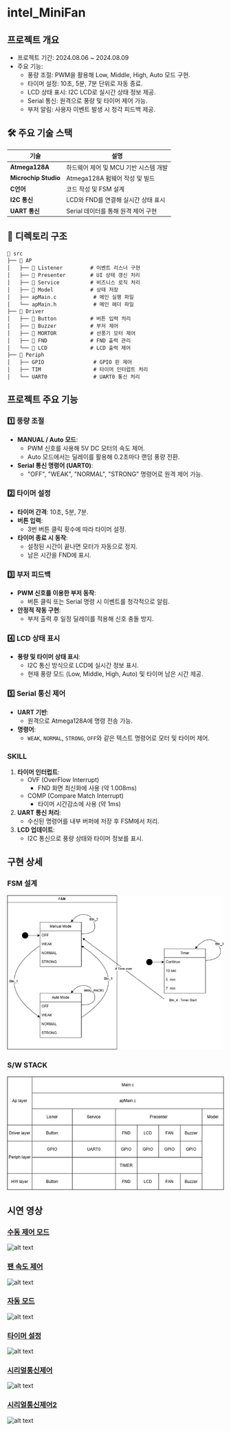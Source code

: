 # **intel_MiniFan**
## **프로젝트 개요**
- 프로젝트 기간: 2024.08.06 ~ 2024.08.09
- 주요 기능:
    - 풍량 조절: PWM을 활용해 Low, Middle, High, Auto 모드 구현.
    - 타이머 설정: 10초, 5분, 7분 단위로 자동 종료.
    - LCD 상태 표시: I2C LCD로 실시간 상태 정보 제공.
    - Serial 통신: 원격으로 풍량 및 타이머 제어 가능.
    - 부저 알림: 사용자 이벤트 발생 시 청각 피드백 제공.
## 🛠️ **주요 기술 스택**
| 기술                 | 설명                                             |
|----------------------|--------------------------------------------------|
| **Atmega128A**       | 하드웨어 제어 및 MCU 기반 시스템 개발             |
| **Microchip Studio** | Atmega128A 펌웨어 작성 및 빌드                    |
| **C언어**            | 코드 작성 및 FSM 설계                            |
| **I2C 통신**         | LCD와 FND를 연결해 실시간 상태 표시               |
| **UART 통신**        | Serial 데이터를 통해 원격 제어 구현               |

## 📂 **디렉토리 구조**

```plaintext
📁 src
├── 📂 AP
│   ├── 📂 Listener         # 이벤트 리스너 구현
│   ├── 📂 Presenter        # UI 상태 갱신 처리
│   ├── 📂 Service          # 비즈니스 로직 처리
│   ├── 📂 Model            # 상태 저장   
│   ├── apMain.c            # 메인 실행 파일
│   └── apMain.h            # 메인 헤더 파일
├── 📂 Driver
│   ├── 📂 Button           # 버튼 입력 처리
│   ├── 📂 Buzzer           # 부저 제어
│   ├── 📂 MORTOR           # 선풍기 모터 제어
│   ├── 📂 FND              # FND 출력 관리
│   └── 📂 LCD              # LCD 출력 제어
├── 📂 Periph
│   ├── GPIO                # GPIO 핀 제어
│   ├── TIM                 # 타이머 인터럽트 처리
│   └── UART0               # UART0 통신 처리

```

##  **프로젝트 주요 기능**

### 1️⃣ **풍량 조절**
- **MANUAL / Auto 모드**:
  - PWM 신호를 사용해 5V DC 모터의 속도 제어.
  - Auto 모드에서는 딜레이를 활용해 0.2초마다 랜덤 풍량 전환.
- **Serial 통신 명령어 (UART0)**:
  - "OFF", "WEAK", "NORMAL", "STRONG" 명령어로 원격 제어 가능.


### 2️⃣ **타이머 설정**
- **타이머 간격**: 10초, 5분, 7분.
- **버튼 입력**:
  - 3번 버튼 클릭 횟수에 따라 타이머 설정.
- **타이머 종료 시 동작**:
  - 설정된 시간이 끝나면 모터가 자동으로 정지.
  - 남은 시간을 FND에 표시.


### 3️⃣ **부저 피드백**
- **PWM 신호를 이용한 부저 동작**:
  - 버튼 클릭 또는 Serial 명령 시 이벤트를 청각적으로 알림.
- **안정적 작동 구현**:
  - 부저 출력 후 일정 딜레이를 적용해 신호 충돌 방지.


### 4️⃣ **LCD 상태 표시**
- **풍량 및 타이머 상태 표시**:
  - I2C 통신 방식으로 LCD에 실시간 정보 표시.
  - 현재 풍량 모드 (Low, Middle, High, Auto) 및 타이머 남은 시간 제공.


### 5️⃣ **Serial 통신 제어**
- **UART 기반**:
  - 원격으로 Atmega128A에 명령 전송 가능.
- **명령어**:
  - `WEAK`, `NORMAL`, `STRONG`, `OFF`와 같은 텍스트 명령어로 모터 및 타이머 제어.
 
###  **SKILL**
1. **타이머 인터럽트**:
   - OVF (OverFlow Interrupt)
     - FND 화면 최신화에 사용 (약 1.008ms)
   - COMP (Compare Match Interrupt)
     - 타이머 시간감소에 사용 (약 1ms) 
2. **UART 통신 처리**:
   - 수신된 명령어를 내부 버퍼에 저장 후 FSM에서 처리.
3. **LCD 업데이트**:
   - I2C 통신으로 풍량 상태와 타이머 정보를 표시.
##  **구현 상세**

###  **FSM 설계**
![alt text](img/MINIFAN_FSM.jpg)

### **S/W STACK**
![alt text](img/SW_stack.jpg)

##  **시연 영상**

### [수동 제어 모드](https://drive.google.com/file/d/149j8o64nI5u5eW9uBqYclimtLQP_zgrO/view?usp=sharing)
![alt text](gif/수동제어모드.gif)

### [팬 속도 제어](https://drive.google.com/file/d/1Gy9ZgQZpViIaTx7sKxo-1d-yjzWNMSqR/view?usp=sharing)
![alt text](gif/팬속도제어.gif)

### [자동 모드](https://drive.google.com/file/d/1NTWOVqNGYCgdfyRx5it9c1xxGzLwExng/view?usp=sharing)
![alt text](gif/자동모드.gif)

### [타이머 설정](https://drive.google.com/file/d/1ClRsJgMMWoc26R4oO2JI8ulwaUx-Vle-/view?usp=sharing)
![alt text](gif/타이머설정.gif)

### [시리얼통신제어](https://drive.google.com/file/d/18L2TxKMN-7aSuCmTJh-_GzmyUUEg6Hyt/view?usp=sharing)
![alt text](gif/시리얼통신제어.gif)

### [시리얼통신제어2](https://drive.google.com/file/d/1nx_zPNHD6oGMiegrY0XCvMZDa9lffJlk/view?usp=sharing)
![alt text](gif/시리얼통신제어2.gif)
